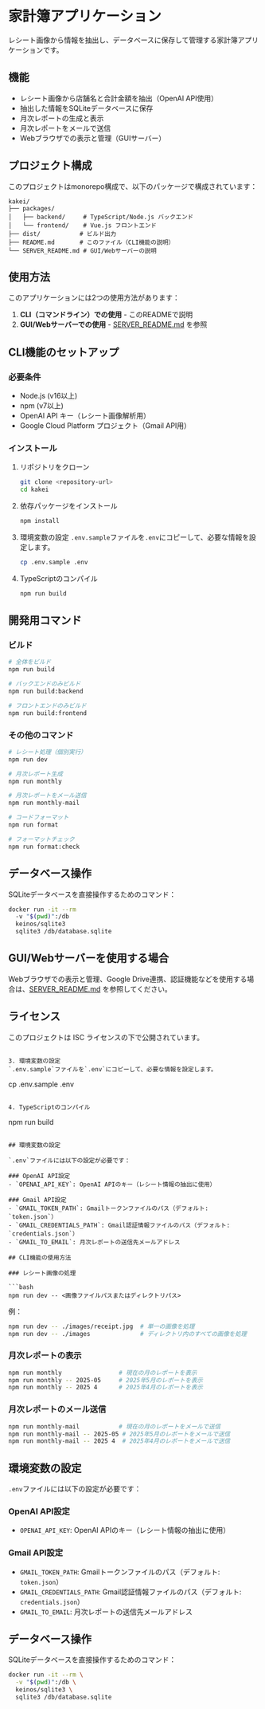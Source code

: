 # 家計簿アプリケーション

レシート画像から情報を抽出し、データベースに保存して管理する家計簿アプリケーションです。

## 機能

- レシート画像から店舗名と合計金額を抽出（OpenAI API使用）
- 抽出した情報をSQLiteデータベースに保存
- 月次レポートの生成と表示
- 月次レポートをメールで送信
- Webブラウザでの表示と管理（GUIサーバー）

## プロジェクト構成

このプロジェクトはmonorepo構成で、以下のパッケージで構成されています：

```
kakei/
├── packages/
│   ├── backend/     # TypeScript/Node.js バックエンド
│   └── frontend/    # Vue.js フロントエンド
├── dist/           # ビルド出力
├── README.md       # このファイル（CLI機能の説明）
└── SERVER_README.md # GUI/Webサーバーの説明
```

## 使用方法

このアプリケーションには2つの使用方法があります：

1. **CLI（コマンドライン）での使用** - このREADMEで説明
2. **GUI/Webサーバーでの使用** - [SERVER_README.md](./SERVER_README.md) を参照

## CLI機能のセットアップ

### 必要条件

- Node.js (v16以上)
- npm (v7以上)
- OpenAI API キー（レシート画像解析用）
- Google Cloud Platform プロジェクト（Gmail API用）

### インストール

1. リポジトリをクローン
   ```bash
   git clone <repository-url>
   cd kakei
   ```

2. 依存パッケージをインストール
   ```bash
   npm install
   ```

3. 環境変数の設定
   `.env.sample`ファイルを`.env`にコピーして、必要な情報を設定します。
   ```bash
   cp .env.sample .env
   ```

4. TypeScriptのコンパイル
   ```bash
   npm run build
   ```

## 開発用コマンド

### ビルド

```bash
# 全体をビルド
npm run build

# バックエンドのみビルド
npm run build:backend

# フロントエンドのみビルド
npm run build:frontend
```

### その他のコマンド

```bash
# レシート処理（個別実行）
npm run dev

# 月次レポート生成
npm run monthly

# 月次レポートをメール送信
npm run monthly-mail

# コードフォーマット
npm run format

# フォーマットチェック
npm run format:check
```

## データベース操作

SQLiteデータベースを直接操作するためのコマンド：

```bash
docker run -it --rm 
  -v "$(pwd)":/db 
  keinos/sqlite3 
  sqlite3 /db/database.sqlite
```

## GUI/Webサーバーを使用する場合

Webブラウザでの表示と管理、Google Drive連携、認証機能などを使用する場合は、[SERVER_README.md](./SERVER_README.md) を参照してください。

## ライセンス

このプロジェクトは ISC ライセンスの下で公開されています。
   ```

3. 環境変数の設定
   `.env.sample`ファイルを`.env`にコピーして、必要な情報を設定します。
   ```
   cp .env.sample .env
   ```

4. TypeScriptのコンパイル
   ```
   npm run build
   ```

## 環境変数の設定

`.env`ファイルには以下の設定が必要です：

### OpenAI API設定
- `OPENAI_API_KEY`: OpenAI APIのキー（レシート情報の抽出に使用）

### Gmail API設定
- `GMAIL_TOKEN_PATH`: Gmailトークンファイルのパス（デフォルト: `token.json`）
- `GMAIL_CREDENTIALS_PATH`: Gmail認証情報ファイルのパス（デフォルト: `credentials.json`）
- `GMAIL_TO_EMAIL`: 月次レポートの送信先メールアドレス

## CLI機能の使用方法

### レシート画像の処理

```bash
npm run dev -- <画像ファイルパスまたはディレクトリパス>
```

例：
```bash
npm run dev -- ./images/receipt.jpg  # 単一の画像を処理
npm run dev -- ./images              # ディレクトリ内のすべての画像を処理
```

### 月次レポートの表示

```bash
npm run monthly                # 現在の月のレポートを表示
npm run monthly -- 2025-05     # 2025年5月のレポートを表示
npm run monthly -- 2025 4      # 2025年4月のレポートを表示
```

### 月次レポートのメール送信

```bash
npm run monthly-mail           # 現在の月のレポートをメールで送信
npm run monthly-mail -- 2025-05 # 2025年5月のレポートをメールで送信
npm run monthly-mail -- 2025 4  # 2025年4月のレポートをメールで送信
```

## 環境変数の設定

`.env`ファイルには以下の設定が必要です：

### OpenAI API設定
- `OPENAI_API_KEY`: OpenAI APIのキー（レシート情報の抽出に使用）

### Gmail API設定  
- `GMAIL_TOKEN_PATH`: Gmailトークンファイルのパス（デフォルト: `token.json`）
- `GMAIL_CREDENTIALS_PATH`: Gmail認証情報ファイルのパス（デフォルト: `credentials.json`）
- `GMAIL_TO_EMAIL`: 月次レポートの送信先メールアドレス

## データベース操作

SQLiteデータベースを直接操作するためのコマンド：

```sh
docker run -it --rm \
  -v "$(pwd)":/db \
  keinos/sqlite3 \
  sqlite3 /db/database.sqlite
```
